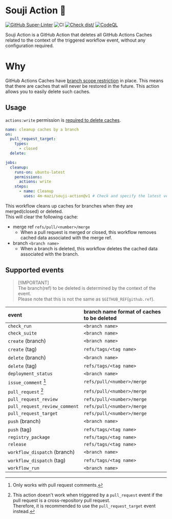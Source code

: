 # Souji Action 🧹

[![GitHub Super-Linter](https://github.com/4m-mazi/souji-action/actions/workflows/linter.yml/badge.svg)](https://github.com/super-linter/super-linter)
![CI](https://github.com/4m-mazi/souji-action/actions/workflows/ci.yml/badge.svg)
[![Check dist/](https://github.com/4m-mazi/souji-action/actions/workflows/check-dist.yml/badge.svg)](https://github.com/actions/4m-mazi/souji-action/actions/workflows/check-dist.yml)
[![CodeQL](https://github.com/4m-mazi/souji-action/actions/workflows/codeql-analysis.yml/badge.svg)](https://github.com/4m-mazi/souji-action/actions/workflows/codeql-analysis.yml)

Souji Action is a GitHub Action that deletes all GitHub Actions Caches related
to the context of the triggered workflow event, without any configuration
required.

# Why

GitHub Actions Caches have
[branch scope restriction](https://docs.github.com/en/actions/using-workflows/caching-dependencies-to-speed-up-workflows#restrictions-for-accessing-a-cache)
in place. This means that there are caches that will never be restored in the
future. This action allows you to easily delete such caches.

## Usage

`actions:write` permission is
[required to delete caches](https://docs.github.com/en/rest/actions/cache?apiVersion=2022-11-28#delete-a-github-actions-cache-for-a-repository-using-a-cache-id).

```yml
name: cleanup caches by a branch
on:
  pull_request_target:
    types:
      - closed
  delete:

jobs:
  cleanup:
    runs-on: ubuntu-latest
    permissions:
      actions: write
    steps:
      - name: Cleanup
        uses: 4m-mazi/souji-action@v1 # Check and specify the latest version
```

This workflow cleans up caches for branches when they are merged(closed) or
deleted. \
This will clear the following cache:

- merge ref `refs/pull/<number>/merge`
  - When a pull request is merged or closed, this workflow removes cached data
    associated with the merge ref.
- branch `<branch name>`
  - When a branch is deleted, this workflow deletes the cached data associated
    with the branch.

## Supported events

> [!IMPORTANT]\
> The branch(ref) to be deleted is determined by the context of the event.\
> Please note that this is not the same as `$GITHUB_REF`(`github.ref`).

| event                         | branch name format of caches to be deleted |
| :---------------------------- | :----------------------------------------- |
| `check_run`                   | `<branch name>`                            |
| `check_suite`                 | `<branch name>`                            |
| `create` (branch)             | `<branch name>`                            |
| `create` (tag)                | `refs/tags/<tag name>`                     |
| `delete` (branch)             | `<branch name>`                            |
| `delete` (tag)                | `refs/tags/<tag name>`                     |
| `deployment_status`           | `<branch name>`                            |
| `issue_comment` [^1]          | `refs/pull/<number>/merge`                 |
| `pull_request` [^2]           | `refs/pull/<number>/merge`                 |
| `pull_request_review`         | `refs/pull/<number>/merge`                 |
| `pull_request_review_comment` | `refs/pull/<number>/merge`                 |
| `pull_request_target`         | `refs/pull/<number>/merge`                 |
| `push` (branch)               | `<branch name>`                            |
| `push` (tag)                  | `refs/tags/<tag name>`                     |
| `registry_package`            | `refs/tags/<tag name>`                     |
| `release`                     | `refs/tags/<tag name>`                     |
| `workflow_dispatch` (branch)  | `<branch name>`                            |
| `workflow_dispatch` (tag)     | `refs/tags/<tag name>`                     |
| `workflow_run`                | `<branch name>`                            |

[^1]: Only works with pull request comments.
[^2]:
    This action doesn't work when triggered by a `pull_request` event if the
    pull request is a cross-repository pull request.\
    Therefore, it is recommended to use the `pull_request_target` event instead.
